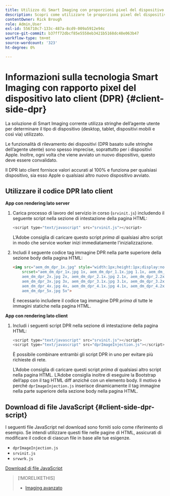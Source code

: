```yaml
---
title: Utilizzo di Smart Imaging con proporzioni pixel del dispositivo lato client
description: Scopri come utilizzare le proporzioni pixel del dispositivo lato client con Smart Imaging in Adobe Experience Manager as a Cloud Service con Dynamic Media.
contentOwner: Rick Brough
role: Admin,User
exl-id: 556710c7-133c-487a-8cd9-009a5912e94c
source-git-commit: b37ff72dbcf85e5558eb3421b5168dc48e063b47
workflow-type: tm+mt
source-wordcount: '323'
ht-degree: 0%

---
```


# Informazioni sulla tecnologia Smart Imaging con rapporto pixel del dispositivo lato client (DPR) {#client-side-dpr}

La soluzione di Smart Imaging corrente utilizza stringhe dell’agente utente per determinare il tipo di dispositivo (desktop, tablet, dispositivi mobili e così via) utilizzato.

Le funzionalità di rilevamento dei dispositivi (DPR basato sulle stringhe dell’agente utente) sono spesso imprecise, soprattutto per i dispositivi Apple. Inoltre, ogni volta che viene avviato un nuovo dispositivo, questo deve essere convalidato.

Il DPR lato client fornisce valori accurati al 100% e funziona per qualsiasi dispositivo, sia esso Apple o qualsiasi altro nuovo dispositivo avviato.

<!-- See also [About network bandwidth optimization](/help/assets/dynamic-media/imaging-faq.md#network-bandwidth-optimization). -->

## Utilizzare il codice DPR lato client

**App con rendering lato server**

1. Carica processo di lavoro del servizio in corso (`srvinit.js`) includendo il seguente script nella sezione di intestazione della pagina HTML:

   ```javascript
   <script type="text/javascript" src="srvinit.js"></script>
   ```

   L’Adobe consiglia di caricare questo script _prima di_ qualsiasi altro script in modo che service worker inizi immediatamente l&#39;inizializzazione.

1. Includi il seguente codice tag immagine DPR nella parte superiore della sezione body della pagina HTML:

   ```html
   <img src="aem_dm_dpr_1x.jpg" style="width:1px;height:1px;display:none"
       srcset="aem_dm_dpr_1x.jpg 1x, aem_dm_dpr_1.1x.jpg 1.1x, aem_dm_dpr_1.2x.jpg 1.2x, aem_dm_dpr_1.3x.jpg 1.3x, aem_dm_dpr_1.4x.jpg 1.4x, aem_dm_dpr_1.5x.jpg 1.5x, aem_dm_dpr_1.6x.jpg 1.6x,          aem_dm_dpr_1.7x.jpg 1.7x, aem_dm_dpr_1.8x.jpg 1.8x, aem_dm_dpr_1.9x.jpg 1.9x,
       aem_dm_dpr_2x.jpg 2x, aem_dm_dpr_2.1x.jpg 2.1x, aem_dm_dpr_2.2x.jpg 2.2x, aem_dm_dpr_2.3x.jpg 2.3x, aem_dm_dpr_2.4x.jpg 2.4x, aem_dm_dpr_2.5x.jpg 2.5x, aem_dm_dpr_2.6x.jpg 2.6x, aem_dm_dpr_2.7x.jpg 2.7x, aem_dm_dpr_2.8x.jpg 2.8x, aem_dm_dpr_2.9x.jpg 2.9x,
       aem_dm_dpr_3x.jpg 3x, aem_dm_dpr_3.1x.jpg 3.1x, aem_dm_dpr_3.2x.jpg 3.2x, aem_dm_dpr_3.3x.jpg 3.3x, aem_dm_dpr_3.4x.jpg 3.4x, aem_dm_dpr_3.5x.jpg 3.5x, aem_dm_dpr_3.6x.jpg 3.6x, aem_dm_dpr_3.7x.jpg 3.7x, aem_dm_dpr_3.8x.jpg 3.8x, aem_dm_dpr_3.9x.jpg 3.9x,
       aem_dm_dpr_4x.jpg 4x, aem_dm_dpr_4.1x.jpg 4.1x, aem_dm_dpr_4.2x.jpg 4.2x, aem_dm_dpr_4.3x.jpg 4.3x, aem_dm_dpr_4.4x.jpg 4.4x, aem_dm_dpr_4.5x.jpg 4.5x, aem_dm_dpr_4.6x.jpg 4.6x, aem_dm_dpr_4.7x.jpg 4.7x, aem_dm_dpr_4.8x.jpg 4.8x, aem_dm_dpr_4.9x.jpg 4.9x,
       aem_dm_dpr_5x.jpg 5x">
   ```

   È necessario includere il codice tag immagine DPR _prima di_ tutte le immagini statiche nella pagina HTML.

**App con rendering lato client**

1. Includi i seguenti script DPR nella sezione di intestazione della pagina HTML:

   ```javascript
   <script type="text/javascript" src="srvinit.js"></script>
   <script type="text/javascript" src="dprImageInjection.js"></script>
   ```

   È possibile combinare entrambi gli script DPR in uno per evitare più richieste di rete.

   L’Adobe consiglia di caricare questi script _prima di_ qualsiasi altro script nella pagina HTML.
L’Adobe consiglia inoltre di eseguire la Bootstrap dell’app con il tag HTML diff anziché con un elemento body. Il motivo è perché `dprImageInjection.js` inserisce dinamicamente il tag immagine nella parte superiore della sezione body nella pagina HTML.

## Download di file JavaScript {#client-side-dpr-script}

I seguenti file JavaScript nel download sono forniti solo come riferimento di esempio. Se intendi utilizzare questi file nelle pagine di HTML, assicurati di modificare il codice di ciascun file in base alle tue esigenze.

* `dprImageInjection.js`
* `srvinit.js`
* `srvwrk.js`

[Download di file JavaScript](/help/assets/dynamic-media/assets/aem-dynamicmedia-smartimaging-dpr.zip)

>[!MORELIKETHIS]
>
>* [Imaging avanzato](/help/assets/dynamic-media/imaging-faq.md)

